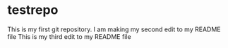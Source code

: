 # testrepo
This is my first git repository.
I am making my second edit to my README file 
This is my third edit to my README file 